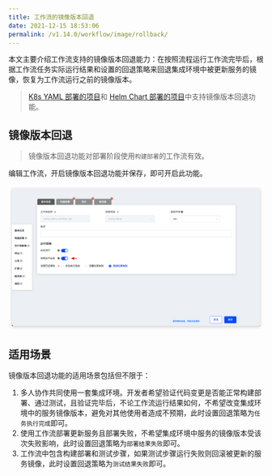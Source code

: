 ```yaml
---
title: 工作流的镜像版本回退
date: 2021-12-15 18:53:06
permalink: /v1.14.0/workflow/image/rollback/
---
```


本文主要介绍工作流支持的镜像版本回退能力：在按照流程运行工作流完毕后，根据工作流任务实际运行结果和设置的回退策略来回退集成环境中被更新服务的镜像，恢复为工作流运行之前的镜像版本。

> [K8s YAML 部署的项目](/v1.14.0/project/k8s-yaml/)和 [Helm Chart 部署的项目](/v1.14.0/project/helm-chart/)中支持镜像版本回退功能。

## 镜像版本回退

> 镜像版本回退功能对部署阶段使用`构建部署`的工作流有效。

编辑工作流，开启镜像版本回退功能并保存，即可开启此功能。

![开启镜像版本回退](./_images/check_pipeline_setting.png)

## 适用场景

镜像版本回退功能的适用场景包括但不限于：

1. 多人协作共同使用一套集成环境。开发者希望验证代码变更是否能正常构建部署、通过测试，且验证完毕后，不论工作流运行结果如何，不希望改变集成环境中的服务镜像版本，避免对其他使用者造成不预期，此时设置回退策略为`任务执行完成`即可。
2. 使用工作流部署更新服务且部署失败，不希望集成环境中服务的镜像版本受该次失败影响，此时设置回退策略为`部署结果失败`即可。
3. 工作流中包含构建部署和测试步骤，如果测试步骤运行失败则回滚被更新的服务镜像，此时设置回退策略为`测试结果失败`即可。
